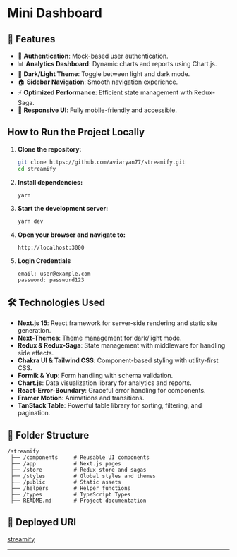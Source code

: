 # Mini Dashboard

## 📌 Features

- 🔐 **Authentication**: Mock-based user authentication.
- 📊 **Analytics Dashboard**: Dynamic charts and reports using Chart.js.
- 🎨 **Dark/Light Theme**: Toggle between light and dark mode.
- 🏠 **Sidebar Navigation**: Smooth navigation experience.
- ⚡ **Optimized Performance**: Efficient state management with Redux-Saga.
- 🚀 **Responsive UI**: Fully mobile-friendly and accessible.

## How to Run the Project Locally

1. **Clone the repository:**
   ```sh
   git clone https://github.com/aviaryan77/streamify.git
   cd streamify
   ```

2. **Install dependencies:**
   ```sh
   yarn
   ```

3. **Start the development server:**
   ```sh
   yarn dev
   ```

4. **Open your browser and navigate to:**
   ```
   http://localhost:3000
   ```

5. **Login Credentials**
   ```
   email: user@example.com 
   password: password123
   ```


## 🛠️ Technologies Used

- **Next.js 15**: React framework for server-side rendering and static site generation.
- **Next-Themes**:  Theme management for dark/light mode.
- **Redux & Redux-Saga**: State management with middleware for handling side effects.
- **Chakra UI & Tailwind CSS**: Component-based styling with utility-first CSS.
- **Formik & Yup**: Form handling with schema validation.
- **Chart.js**: Data visualization library for analytics and reports.
- **React-Error-Boundary**: Graceful error handling for components.
- **Framer Motion**: Animations and transitions.
- **TanStack Table**: Powerful table library for sorting, filtering, and pagination.



## 📂 Folder Structure

```
/streamify
 ├── /components     # Reusable UI components
 ├── /app            # Next.js pages
 ├── /store          # Redux store and sagas
 ├── /styles         # Global styles and themes
 ├── /public         # Static assets
 ├── /helpers        # Helper functions
 ├── /types          # TypeScript Types
 ├── README.md       # Project documentation
```
## 🚀 Deployed URl

[streamify](https://streamify-cyan.vercel.app/app)

---

